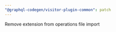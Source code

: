```yaml
---
"@graphql-codegen/visitor-plugin-common": patch
---
```


Remove extension from operations file import
